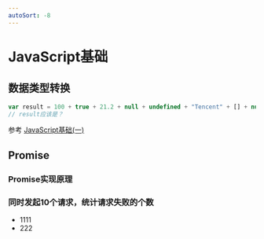 ```yaml
---
autoSort: -8
---
```

# JavaScript基础

## 数据类型转换
```js
var result = 100 + true + 21.2 + null + undefined + "Tencent" + [] + null + 9 + false;
// result应该是？
```

参考 [JavaScript基础(一)](../技术分享/其他分享/JavaScript基础(一).md#类型转换的规则)


## Promise
### Promise实现原理

### 同时发起10个请求，统计请求失败的个数

- 1111
- 222